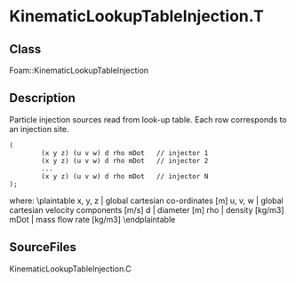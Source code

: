 # KinematicLookupTableInjection.T 
## Class
Foam::KinematicLookupTableInjection

## Description
Particle injection sources read from look-up table. Each row corresponds to
an injection site.

```
(
        (x y z) (u v w) d rho mDot   // injector 1
        (x y z) (u v w) d rho mDot   // injector 2
        ...
        (x y z) (u v w) d rho mDot   // injector N
);
```

where:
\plaintable
        x, y, z | global cartesian co-ordinates [m]
        u, v, w | global cartesian velocity components [m/s]
        d       | diameter [m]
        rho     | density [kg/m3]
        mDot    | mass flow rate [kg/m3]
\endplaintable

## SourceFiles
KinematicLookupTableInjection.C


